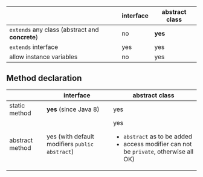 |                                                   | interface                             | abstract class  |
|---------------------------------------------------|---------------------------------------|-----------------|
|`extends`  any class (abstract and <b>concrete</b>)| no                                    | <b>yes</b>      |
|`extends` interface                                | yes                                   | yes             |                 
|allow instance variables                           | no                                    | yes             |

## Method declaration
|                 | interface                                     | abstract class                             |
|-----------------|-----------------------------------------------|--------------------------------------------|
| static method   | **yes** (since Java 8)                        | yes                                        | 
| abstract method | yes (with default modifiers `public abstract`)| yes <ul><li>`abstract` as to be added</li><li>access modifier can not be `private`, otherwise all OK)|
